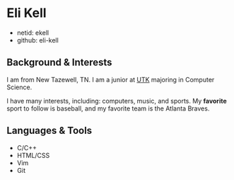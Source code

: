 # Eli Kell

* netid: ekell
* github: eli-kell

## Background & Interests

I am from New Tazewell, TN. I am a junior at [UTK](https://utk.edu) majoring in Computer Science.

I have many interests, including: computers, music, and sports. My **favorite**
sport to follow is baseball, and my favorite team is the Atlanta Braves.

## Languages & Tools

* C/C++
* HTML/CSS
* Vim
* Git
